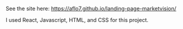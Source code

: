 See the site here: https://aflo7.github.io/landing-page-marketvision/

I used React, Javascript, HTML, and CSS for this project.